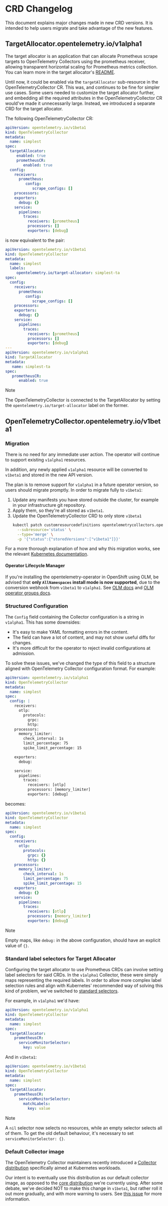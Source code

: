 # CRD Changelog

This document explains major changes made in new CRD versions. It is intended to help users migrate and take
advantage of the new features.

## TargetAllocator.opentelemetry.io/v1alpha1

The target allocator is an application that can allocate Prometheus scrape targets to OpenTelemetry Collectors using the prometheus receiver,
allowing transparent horizontal scaling for Prometheus metrics collection. You can learn more in the target allocator's [README](../cmd/otel-allocator/README.md).

Until now, it could be enabled via the `targetAllocator` sub-resource in the OpenTelemetryCollector CR. This was, and continues to be fine for
simpler use cases. Some users needed to customize the target allocator further, and embedding all the required attributes in the
OpenTelemetryCollector CR would've made it unnecessarily large. Instead, we introduced a separate CRD for the target allocator.

The following OpenTelemetryCollector CR:

```yaml
apiVersion: opentelemetry.io/v1beta1
kind: OpenTelemetryCollector
metadata:
  name: simplest
spec:
  targetAllocator:
     enabled: true
     prometheusCR:
        enabled: true
  config:
    receivers:
      prometheus:
         config:
            scrape_configs: []
    processors:
    exporters:
      debug: {}
    service:
      pipelines:
        traces:
          receivers: [prometheus]
          processors: []
          exporters: [debug]
```

is now equivalent to the pair:

```yaml
apiVersion: opentelemetry.io/v1beta1
kind: OpenTelemetryCollector
metadata:
  name: simplest
  labels:
     opentelemetry.io/target-allocator: simplest-ta
spec:
  config:
    receivers:
      prometheus:
         config:
            scrape_configs: []
    processors:
    exporters:
      debug: {}
    service:
      pipelines:
        traces:
          receivers: [prometheus]
          processors: []
          exporters: [debug]
---
apiVersion: opentelemetry.io/v1alpha1
kind: TargetAllocator
metadata:
   name: simplest-ta
spec:
   prometheusCR:
      enabled: true
```

> [!NOTE]  
> The OpenTelemetryCollector is connected to the TargetAllocator by setting the `opentelemetry.io/target-allocator` label on the former.

## OpenTelemetryCollector.opentelemetry.io/v1beta1 

### Migration

There is no need for any immediate user action. The operator will continue to support existing `v1alpha1` resources.

In addition, any newly applied `v1alpha1` resource will be converted to `v1beta1` and stored in the new API version.

The plan is to remove support for `v1alpha1` in a future operator version, so users should migrate promptly. In order to migrate fully to `v1beta1`:

1. Update any manifests you have stored outside the cluster, for example in your infrastructure git repository.
2. Apply them, so they're all stored as `v1beta1`.
3. Update the OpenTelemetryCollector CRD to only store `v1beta1`
   ```bash
   kubectl patch customresourcedefinitions opentelemetrycollectors.opentelemetry.io  \
     --subresource='status' \
     --type='merge' \
     -p '{"status":{"storedVersions":["v1beta1"]}}'
   ```
For a more thorough explanation of how and why this migration works, see the relevant [Kubernetes documentation][crd_migration_guide].

#### Operator Lifecycle Manager

If you're installing the opentelemetry-operator in OpenShift using OLM, be advised that
**only `AllNamespaces` install mode is now supported**, due to the conversion webhook from `v1beta1` to `v1alpha1`.
See [OLM docs](https://olm.operatorframework.io/docs/tasks/install-operator-with-olm/) and
[OLM operator groups docs](https://olm.operatorframework.io/docs/advanced-tasks/operator-scoping-with-operatorgroups/).

### Structured Configuration

The `Config` field containing the Collector configuration is a string in `v1alpha1`. This has some downsides:

- It's easy to make YAML formatting errors in the content.
- The field can have a lot of content, and may not show useful diffs for changes.
- It's more difficult for the operator to reject invalid configurations at admission.

To solve these issues, we've changed the type of this field to a structure aligned with OpenTelemetry Collector configuration
format. For example:

```yaml
apiVersion: opentelemetry.io/v1alpha1
kind: OpenTelemetryCollector
metadata:
  name: simplest
spec:
  config: |
    receivers:
      otlp:
        protocols:
          grpc:
          http:
    processors:
      memory_limiter:
        check_interval: 1s
        limit_percentage: 75
        spike_limit_percentage: 15

    exporters:
      debug:

    service:
      pipelines:
        traces:
          receivers: [otlp]
          processors: [memory_limiter]
          exporters: [debug]
```

becomes:

```yaml
apiVersion: opentelemetry.io/v1beta1
kind: OpenTelemetryCollector
metadata:
  name: simplest
spec:
  config:
    receivers:
      otlp:
        protocols:
          grpc: {}
          http: {}
    processors:
      memory_limiter:
        check_interval: 1s
        limit_percentage: 75
        spike_limit_percentage: 15
    exporters:
      debug: {}
    service:
      pipelines:
        traces:
          receivers: [otlp]
          processors: [memory_limiter]
          exporters: [debug]
```

> [!NOTE]  
> Empty maps, like `debug:` in the above configuration, should have an explicit value of `{}`.

### Standard label selectors for Target Allocator

Configuring the target allocator to use Prometheus CRDs can involve setting label selectors for said CRDs. In the
`v1alpha1` Collector, these were simply maps representing the required labels. In order to allow more complex label
selection rules and align with Kubernetes' recommended way of solving this kind of problem, we've switched to
[standard selectors](https://kubernetes.io/docs/concepts/overview/working-with-objects/labels/).

For example, in `v1alpha1` we'd have:

```yaml
apiVersion: opentelemetry.io/v1alpha1
kind: OpenTelemetryCollector
metadata:
  name: simplest
spec:
  targetAllocator:
    prometheusCR:
      serviceMonitorSelector:
        key: value
```

And in `v1beta1`:

```yaml
apiVersion: opentelemetry.io/v1beta1
kind: OpenTelemetryCollector
metadata:
  name: simplest
spec:
  targetAllocator:
    prometheusCR:
      serviceMonitorSelector:
        matchLabels:   
          key: value
```

> [!NOTE]  
> A `nil` selector now selects no resources, while an empty selector selects all of them. To get the old default behaviour, it's necessary to set `serviceMonitorSelector: {}`.

### Default Collector image

The OpenTelemetry Collector maintainers recently introduced a [Collector distribution][k8s_distro] specifically aimed at 
Kubernetes workloads.

Our intent is to eventually use this distribution as our default collector image, as opposed to the 
[core distribution][core_distro] we're currently using. After some debate, we've decided NOT to make this change in
`v1beta1`, but rather roll it out more gradually, and with more warning to users. See [this issue][k8s_issue] for more information.


[core_distro]: https://github.com/open-telemetry/opentelemetry-collector-releases/tree/main/distributions/otelcol
[k8s_distro]: https://github.com/open-telemetry/opentelemetry-collector-releases/tree/main/distributions/otelcol-k8s
[k8s_issue]: https://github.com/open-telemetry/opentelemetry-operator/issues/2835
[crd_migration_guide]: https://kubernetes.io/docs/tasks/extend-kubernetes/custom-resources/custom-resource-definition-versioning/#upgrade-existing-objects-to-a-new-stored-version